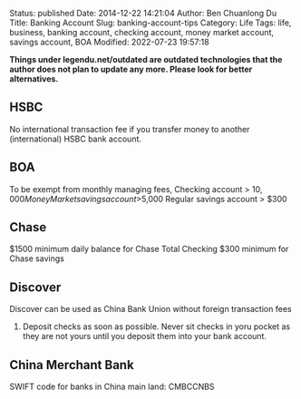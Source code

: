 Status: published
Date: 2014-12-22 14:21:04
Author: Ben Chuanlong Du
Title: Banking Account
Slug: banking-account-tips
Category: Life
Tags: life, business, banking account, checking account, money market account, savings account, BOA
Modified: 2022-07-23 19:57:18

**Things under legendu.net/outdated are outdated technologies that the author does not plan to update any more. Please look for better alternatives.**

## HSBC 

No international transaction fee if you transfer money to another (international) HSBC bank account.

## BOA

To be exempt from monthly managing fees,
Checking account > $10,000
Money Market savings account >$5,000
Regular savings account > $300

## Chase

$1500 minimum daily balance for Chase Total Checking
$300 minimum for Chase savings


## Discover

Discover can be used as China Bank Union without foreign transaction fees



1. Deposit checks as soon as possible. 
    Never sit checks in yoru pocket 
    as they are not yours until you deposit them into your bank account.

## China Merchant Bank
SWIFT code for banks in China main land: CMBCCNBS
